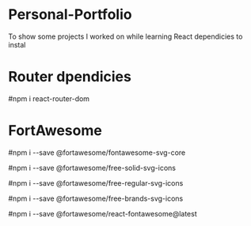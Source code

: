 # Personal-Portfolio
To show some projects I worked on while learning React
dependicies to instal

# Router dpendicies
#npm i react-router-dom  

# FortAwesome
#npm i --save @fortawesome/fontawesome-svg-core<br>  

#npm i --save @fortawesome/free-solid-svg-icons<br>    

#npm i --save @fortawesome/free-regular-svg-icons<br>   

#npm i --save @fortawesome/free-brands-svg-icons<br>  

#npm i --save @fortawesome/react-fontawesome@latest<br>

